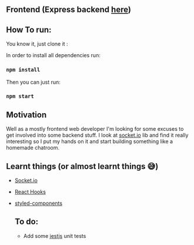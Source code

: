 ## Frontend (Express backend [here](https://github.com/facundop3/randomchat-back))


## How To run:
  
You know it,  just clone it :

In order to install all dependencies run:
### `npm install`

Then you can just run:
### `npm start`


## Motivation
  Well as a mostly frontend web developer I'm looking for some excuses to get involved into some backend stuff. I look at [socket.io](https://socket.io/) lib and find it really interesting so I put my hands on it and start building something like a homemade chatroom.
 
 ## Learnt things (or almost learnt things 😅)
- [Socket.io](https://socket.io)
- [React Hooks](https://reactjs.org/docs/hooks-intro.html)
- [styled-components](https://www.styled-components.com/)

  ## To do:
  - Add some [jestjs](https://jestjs.io/) unit tests
